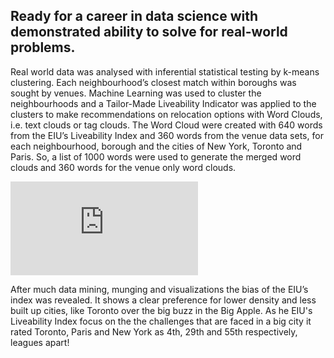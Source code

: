## Ready for a career in data science with demonstrated ability to solve for real-world problems. 

Real world data was analysed with inferential statistical testing by k-means clustering. Each neighbourhood’s closest match within boroughs was 
sought by venues. Machine Learning was used to cluster the neighbourhoods and a Tailor-Made Liveability Indicator was applied to the clusters to 
make recommendations on relocation options with Word Clouds, i.e. text clouds or tag clouds.  The Word Cloud were created with 640 words from the 
EIU’s Liveability Index and 360 words from the venue data sets, for each neighbourhood, borough and the cities of New York, Toronto and Paris. 
So, a list of 1000 words were used to generate the merged word clouds and 360 words for the venue only word clouds.

![Leaflet Map](https://lindangulopez.github.io/testing-page/map_clusters.html)

After much data mining, munging and visualizations the bias of the EIU’s index was revealed. It shows a clear preference for lower density and
less built up cities, like Toronto over the big buzz in the Big Apple. As he EIU's Liveability Index focus on the the challenges that are faced 
in a big city it rated Toronto, Paris and New York as 4th, 29th and 55th respectively, leagues apart!




